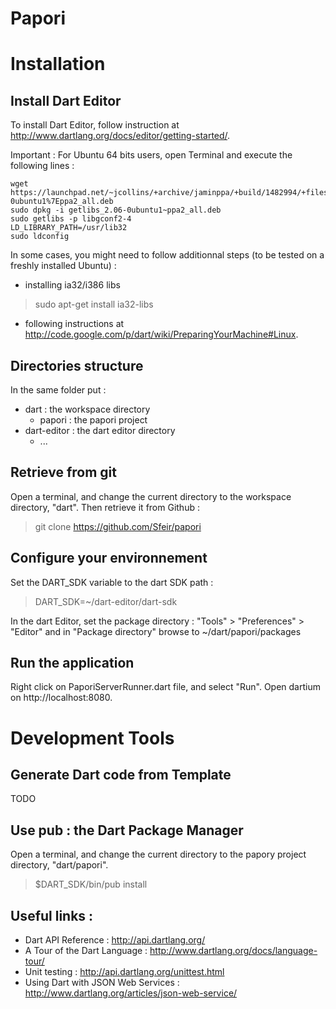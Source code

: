 Papori
======

Installation
============

Install Dart Editor
-------------------

To install Dart Editor, follow instruction at http://www.dartlang.org/docs/editor/getting-started/.

Important : For Ubuntu 64 bits users, open Terminal and execute the following lines :

	wget https://launchpad.net/~jcollins/+archive/jaminppa/+build/1482994/+files/getlibs_2.06-0ubuntu1%7Eppa2_all.deb 
	sudo dpkg -i getlibs_2.06-0ubuntu1~ppa2_all.deb 
	sudo getlibs -p libgconf2-4 
	LD_LIBRARY_PATH=/usr/lib32 
	sudo ldconfig
	

In some cases, you might need to follow additionnal steps (to be tested on a freshly installed Ubuntu) :

- installing ia32/i386 libs
> 	sudo apt-get install ia32-libs
	
- following instructions at http://code.google.com/p/dart/wiki/PreparingYourMachine#Linux.

Directories structure
------------------------------------------------
In the same folder put :

- dart : the workspace directory
	- papori : the papori project
- dart-editor : the dart editor directory
	- ...

Retrieve from git
------------------------------------------------

Open a terminal, and change the current directory to the workspace directory, "dart". Then retrieve it from Github :
> 	git clone https://github.com/Sfeir/papori


Configure your environnement
------------------------------------------------

Set the DART_SDK variable to the dart SDK path :
> 	DART_SDK=~/dart-editor/dart-sdk

In the dart Editor, set the package directory : "Tools" > "Preferences" > "Editor" and in "Package directory" browse to ~/dart/papori/packages

Run the application
------------------------------------------------

Right click on PaporiServerRunner.dart file, and select "Run". Open dartium on http://localhost:8080.

Development Tools
=================

Generate Dart code from Template
------------------------------------------------

TODO

Use pub : the Dart Package Manager
------------------------------------------------
Open a terminal, and change the current directory to the papory project directory, "dart/papori".
> 	$DART_SDK/bin/pub install


Useful links :
------------------------------------------------

- Dart API Reference : http://api.dartlang.org/
- A Tour of the Dart Language : http://www.dartlang.org/docs/language-tour/
- Unit testing : http://api.dartlang.org/unittest.html
- Using Dart with JSON Web Services : http://www.dartlang.org/articles/json-web-service/

